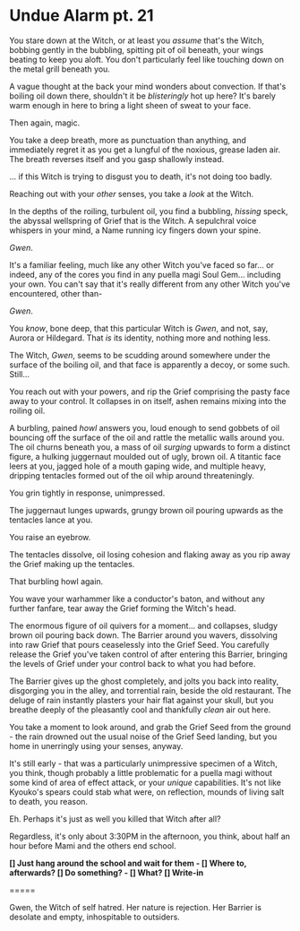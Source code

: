 # Undue Alarm pt. 21

You stare down at the Witch, or at least you *assume* that's the Witch, bobbing gently in the bubbling, spitting pit of oil beneath, your wings beating to keep you aloft. You don't particularly feel like touching down on the metal grill beneath you.

A vague thought at the back your mind wonders about convection. If that's boiling oil down there, shouldn't it be *blisteringly* hot up here? It's barely warm enough in here to bring a light sheen of sweat to your face.

Then again, magic.

You take a deep breath, more as punctuation than anything, and immediately regret it as you get a lungful of the noxious, grease laden air. The breath reverses itself and you gasp shallowly instead.

... if this Witch is trying to disgust you to death, it's not doing too badly.

Reaching out with your *other* senses, you take a *look* at the Witch.

In the depths of the roiling, turbulent oil, you find a bubbling, *hissing* speck, the abyssal wellspring of Grief that is the Witch. A sepulchral voice whispers in your mind, a Name running icy fingers down your spine.

*Gwen*.

It's a familiar feeling, much like any other Witch you've faced so far... or indeed, any of the cores you find in any puella magi Soul Gem... including your own. You can't say that it's really different from any other Witch you've encountered, other than-

*Gwen*.

You *know*, bone deep, that this particular Witch is *Gwen*, and not, say, Aurora or Hildegard. That *is* its identity, nothing more and nothing less.

The Witch, *Gwen*, seems to be scudding around somewhere under the surface of the boiling oil, and that face is apparently a decoy, or some such. Still...

You reach out with your powers, and rip the Grief comprising the pasty face away to your control. It collapses in on itself, ashen remains mixing into the roiling oil.

A burbling, pained *howl* answers you, loud enough to send gobbets of oil bouncing off the surface of the oil and rattle the metallic walls around you. The oil churns beneath you, a mass of oil *surging* upwards to form a distinct figure, a hulking juggernaut moulded out of ugly, brown oil. A titantic face leers at you, jagged hole of a mouth gaping wide, and multiple heavy, dripping tentacles formed out of the oil whip around threateningly.

You grin tightly in response, unimpressed.

The juggernaut lunges upwards, grungy brown oil pouring upwards as the tentacles lance at you.

You raise an eyebrow.

The tentacles dissolve, oil losing cohesion and flaking away as you rip away the Grief making up the tentacles.

That burbling howl again.

You wave your warhammer like a conductor's baton, and without any further fanfare, tear away the Grief forming the Witch's head.

The enormous figure of oil quivers for a moment... and collapses, sludgy brown oil pouring back down. The Barrier around you wavers, dissolving into raw Grief that pours ceaselessly into the Grief Seed. You carefully release the Grief you've taken control of after entering this Barrier, bringing the levels of Grief under your control back to what you had before.

The Barrier gives up the ghost completely, and jolts you back into reality, disgorging you in the alley, and torrential rain, beside the old restaurant. The deluge of rain instantly plasters your hair flat against your skull, but you breathe deeply of the pleasantly cool and thankfully *clean* air out here.

You take a moment to look around, and grab the Grief Seed from the ground - the rain drowned out the usual noise of the Grief Seed landing, but you home in unerringly using your senses, anyway.

It's still early - that was a particularly unimpressive specimen of a Witch, you think, though probably a little problematic for a puella magi without some kind of area of effect attack, or your *unique* capabilities. It's not like Kyouko's spears could stab what were, on reflection, mounds of living salt to death, you reason.

Eh. Perhaps it's just as well you killed that Witch after all?

Regardless, it's only about 3:30PM in the afternoon, you think, about half an hour before Mami and the others end school.

**\[] Just hang around the school and wait for them
\- \[] Where to, afterwards?
\[] Do something?
\- \[] What?
\[] Write-in**

\=====​

Gwen, the Witch of self hatred. Her nature is rejection. Her Barrier is desolate and empty, inhospitable to outsiders.
